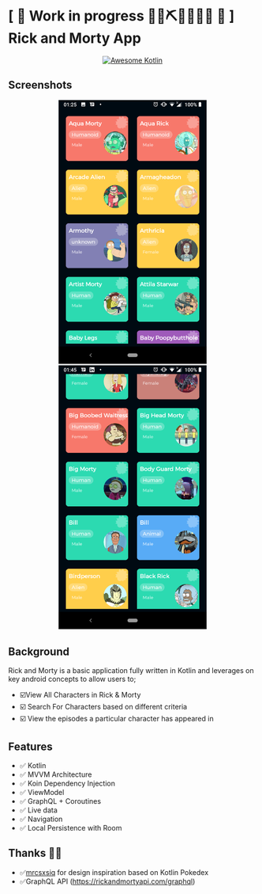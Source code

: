 # \[ 🚧 Work in progress 👷‍♀️⛏👷🔧️👷🔧 🚧 \] Rick and Morty App


<p align="center">
  <a href="https://github.com/KotlinBy/awesome-kotlin">
    <img src="https://kotlin.link/awesome-kotlin.svg" alt="Awesome Kotlin">
  </a>
</p>


## Screenshots

<p align="center">
  <img src="screenshots/screenshot1.png" width="300" alt="Rick And Morty App">
  <img src="screenshots/screenshot2.png" width="300" alt="Rick And Morty App">
</p>

## Background

Rick and Morty is a basic application fully written in Kotlin and leverages on key android concepts to allow users to;

- ☑️️View All Characters in Rick & Morty
- ☑️️ Search For Characters based on different criteria
- ☑️️ View the episodes a particular character has appeared in

## Features

- :white_check_mark: Kotlin
- :white_check_mark: MVVM Architecture
- :white_check_mark: Koin Dependency Injection
- :white_check_mark: ViewModel
- :white_check_mark: GraphQL + Coroutines
- :white_check_mark: Live data
- :white_check_mark: Navigation
- :white_check_mark: Local Persistence with Room

## Thanks 🙏🏾
- ✅[mrcsxsiq](https://github.com/mrcsxsiq/Kotlin-Pokedex) for design inspiration based on Kotlin Pokedex
- ✅GraphQL API (https://rickandmortyapi.com/graphql)